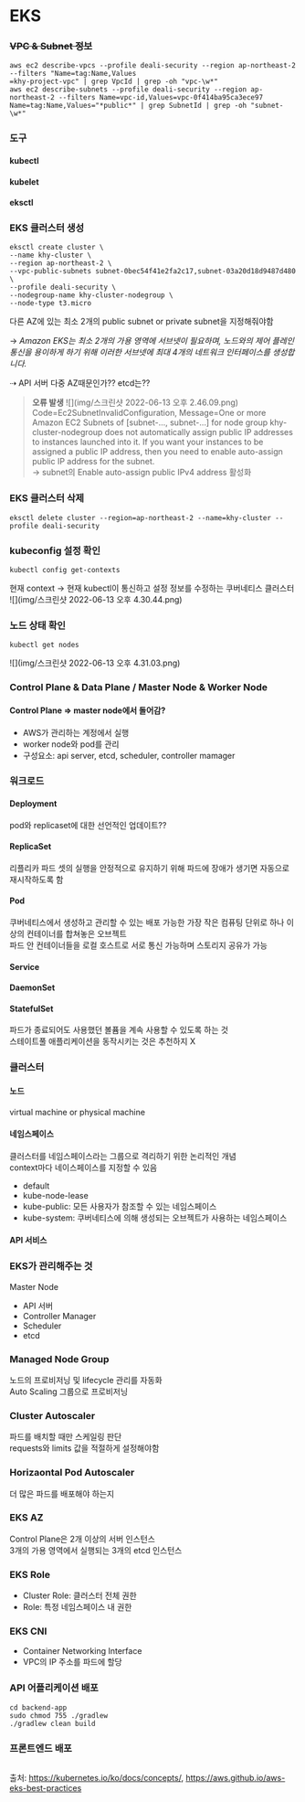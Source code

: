 # EKS
### ~~VPC & Subnet 정보~~
```shell
aws ec2 describe-vpcs --profile deali-security --region ap-northeast-2 --filters "Name=tag:Name,Values
=khy-project-vpc" | grep VpcId | grep -oh "vpc-\w*"
aws ec2 describe-subnets --profile deali-security --region ap-northeast-2 --filters Name=vpc-id,Values=vpc-0f414ba95ca3ece97 Name=tag:Name,Values="*public*" | grep SubnetId | grep -oh "subnet-\w*"
```
### 도구
#### kubectl
#### kubelet
#### eksctl
### EKS 클러스터 생성
```shell
eksctl create cluster \
--name khy-cluster \
--region ap-northeast-2 \
--vpc-public-subnets subnet-0bec54f41e2fa2c17,subnet-03a20d18d9487d480 \
--profile deali-security \
--nodegroup-name khy-cluster-nodegroup \
--node-type t3.micro
```

다른 AZ에 있는 최소 2개의 public subnet or private subnet을 지정해줘야함 

→ _Amazon EKS는 최소 2개의 가용 영역에 서브넷이 필요하며, 노드와의 제어 플레인 통신을 용이하게 하기 위해 이러한 서브넷에 최대 4개의 네트워크 인터페이스를 생성합니다._ 

⇢ API 서버 다중 AZ때문인가?? etcd는??

> **오류 발생**
![](img/스크린샷 2022-06-13 오후 2.46.09.png)
Code=Ec2SubnetInvalidConfiguration, Message=One or more Amazon EC2 Subnets of [subnet-..., subnet-...] for node group khy-cluster-nodegroup does not automatically assign public IP addresses to instances launched into it. If you want your instances to be assigned a public IP address, then you need to enable auto-assign public IP address for the subnet.
</br>→ subnet의 Enable auto-assign public IPv4 address 활성화
### EKS 클러스터 삭제
```shell
eksctl delete cluster --region=ap-northeast-2 --name=khy-cluster --profile deali-security
```

### kubeconfig 설정 확인
```shell
kubectl config get-contexts
```
현재 context → 현재 kubectl이 통신하고 설정 정보를 수정하는 쿠버네티스 클러스터
![](img/스크린샷 2022-06-13 오후 4.30.44.png)
### 노드 상태 확인
```shell
kubectl get nodes
```
![](img/스크린샷 2022-06-13 오후 4.31.03.png)

### Control Plane & Data Plane / Master Node & Worker Node
#### Control Plane => master node에서 돌어감?
* AWS가 관리하는 계정에서 실행
* worker node와 pod를 관리
* 구성요소: api server, etcd, scheduler, controller mamager
### 워크로드
#### Deployment
pod와 replicaset에 대한 선언적인 업데이트??
#### ReplicaSet
리플리카 파드 셋의 실행을 안정적으로 유지하기 위해 파드에 장애가 생기면 자동으로 재시작하도록 함
#### Pod
쿠버네티스에서 생성하고 관리할 수 있는 배포 가능한 가장 작은 컴퓨팅 단위로 하나 이상의 컨테이너를 합쳐놓은 오브젝트
</br>
파드 안 컨테이너들을 로컬 호스트로 서로 통신 가능하며 스토리지 공유가 가능
#### Service
#### DaemonSet
#### StatefulSet
파드가 종료되어도 사용했던 볼퓸을 계속 사용할 수 있도록 하는 것
</br>
스테이트풀 애플리케이션을 동작시키는 것은 추천하지 X
### 클러스터
#### 노드
virtual machine or physical machine
#### 네임스페이스
클러스터를 네임스페이스라는 그룹으로 격리하기 위한 논리적인 개념</br>
context마다 네이스페이스를 지정할 수 있음
* default
* kube-node-lease
* kube-public: 모든 사용자가 참조할 수 있는 네임스페이스
* kube-system: 쿠버네티스에 의해 생성되는 오브젝트가 사용하는 네임스페이스
#### API 서비스

### EKS가 관리해주는 것
Master Node
* API 서버
* Controller Manager
* Scheduler
* etcd
### Managed Node Group
노드의 프로비저닝 및 lifecycle 관리를 자동화</br>
Auto Scaling 그룹으로 프로비저닝
### Cluster Autoscaler 
파드를 배치할 때만 스케일링 판단 </br>
requests와 limits 값을 적절하게 설정해야함 </br>
### Horizaontal Pod Autoscaler
더 많은 파드를 배포해야 하는지
### EKS AZ
Control Plane은 2개 이상의 서버 인스턴스</br>
3개의 가용 영역에서 실행되는 3개의 etcd 인스턴스
### EKS Role
* Cluster Role: 클러스터 전체 권한
* Role: 특정 네임스페이스 내 권한
### EKS CNI
* Container Networking Interface
* VPC의 IP 주소를 파드에 할당  

### API 어플리케이션 배포
```shell
cd backend-app
sudo chmod 755 ./gradlew
./gradlew clean build  
```
### 프론트엔드 배포
```shell

```

출처: https://kubernetes.io/ko/docs/concepts/, https://aws.github.io/aws-eks-best-practices
